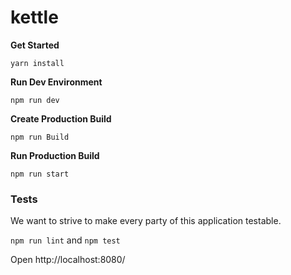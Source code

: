 # kettle

**Get Started**
```
yarn install
```

**Run Dev Environment**
```
npm run dev
```

**Create Production Build**
```
npm run Build
```

**Run Production Build**
```
npm run start
```


### Tests

We want to strive to make every party of this application testable.


`npm run lint` and `npm test`

Open http://localhost:8080/
